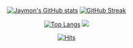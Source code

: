 <!--
**stomx/stomx** is a ✨ _special_ ✨ repository because its `README.md` (this file) appears on your GitHub profile.

Here are some ideas to get you started:

- 🔭 I’m currently working on ...
- 🌱 I’m currently learning ...
- 👯 I’m looking to collaborate on ...
- 🤔 I’m looking for help with ...
- 💬 Ask me about ...
- 📫 How to reach me: ...
- 😄 Pronouns: ...
- ⚡ Fun fact: ...
-->
<div style="text-align:center;">

[![Jaymon's GitHub stats](https://github-readme-stats.vercel.app/api?username=stomx&count_private=true&show_icons=true&theme=codeSTACKr)](#)
[![GitHub Streak](http://github-readme-streak-stats.herokuapp.com?user=stomx&theme=nightowl&hide_border=true&date_format=%5BY.%5Dn.j)](https://git.io/streak-stats)
  
<!--   [![Jaymon's wakatime stats](https://github-readme-stats.vercel.app/api/wakatime?username=stomx)](#) -->

[![Top Langs](https://github-readme-stats.vercel.app/api/top-langs/?username=stomx&layout=compact&theme=codeSTACKr)](#)
<a href="https://opgc.me/#/users/stomx" target="_blank"><img src="https://api.opgc.me/githubs/users/stomx/tag/?border=normal" /></a>
  
[![Hits](https://hits.seeyoufarm.com/api/count/incr/badge.svg?url=https%3A%2F%2Fgithub.com%2Fstomx%2Fhit-counter&count_bg=%2379C83D&title_bg=%23555555&icon=&icon_color=%23E7E7E7&title=hits&edge_flat=false)](https://hits.seeyoufarm.com)

</div>
